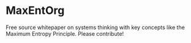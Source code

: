 # MaxEntOrg
Free source whitepaper on systems thinking with key concepts like the Maximum Entropy Principle. Please contribute!
